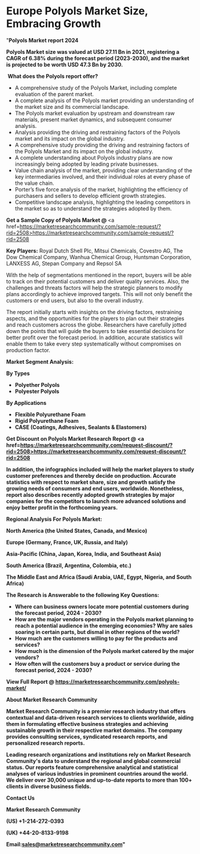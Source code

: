 # Europe Polyols Market Size, Embracing Growth
"<strong>Polyols Market report 2024</strong>

<strong>Polyols Market size was valued at USD 27.11 Bn in 2021, registering a CAGR of 6.38% during the forecast period (2023-2030), and the market is projected to be worth USD 47.3 Bn by 2030.</strong>

 <strong><b>What does the Polyols report offer?</b></strong>
<ul>
  <li>A comprehensive study of the Polyols Market, including complete evaluation of the parent market.</li>
  <li>A complete analysis of the Polyols market providing an understanding of the market size and its commercial landscape.</li>
  <li>The Polyols market evaluation by upstream and downstream raw materials, present market dynamics, and subsequent consumer analysis.</li>
  <li>Analysis providing the driving and restraining factors of the Polyols market and its impact on the global industry.</li>
  <li>A comprehensive study providing the driving and restraining factors of the Polyols Market and its impact on the global industry.</li>
  <li>A complete understanding about Polyols industry plans are now increasingly being adopted by leading private businesses.</li>
  <li>Value chain analysis of the market, providing clear understanding of the key intermediaries involved, and their individual roles at every phase of the value chain.</li>
  <li>Porter’s five force analysis of the market, highlighting the efficiency of purchasers and sellers to develop efficient growth strategies.</li>
  <li>Competitive landscape analysis, highlighting the leading competitors in the market so as to understand the strategies adopted by them.</li>
</ul>

<strong>Get a Sample Copy of Polyols Market @ </strong><a href=https://marketresearchcommunity.com/sample-request/?rid=2508><u>https://marketresearchcommunity.com/sample-request/?rid=2508</u></a>

<strong>Key Players:</strong> 
Royal Dutch Shell Plc, Mitsui Chemicals, Covestro AG, The Dow Chemical Company, Wanhua Chemical Group, Huntsman Corporation, LANXESS AG, Stepan Company and Repsol SA

With the help of segmentations mentioned in the report, buyers will be able to track on their potential customers and deliver quality services. Also, the challenges and threats factors will help the strategic planners to modify plans accordingly to achieve improved targets. This will not only benefit the customers or end users, but also to the overall industry.

The report initially starts with insights on the driving factors, restraining aspects, and the opportunities for the players to plan out their strategies and reach customers across the globe. Researchers have carefully jotted down the points that will guide the buyers to take essential decisions for better profit over the forecast period. In addition, accurate statistics will enable them to take every step systematically without compromises on production factor.

<strong>Market Segment Analysis:</strong>


<strong><strong>By Types</strong></h4>
<ul>
 	<li>Polyether Polyols</li>
 	<li>Polyester Polyols</li>
</ul>
<strong><strong>By Applications</strong></h4>
<ul>
 	<li>Flexible Polyurethane Foam</li>
 	<li>Rigid Polyurethane Foam</li>
 	<li>CASE (Coatings, Adhesives, Sealants &amp; Elastomers)</li>
</ul>

<strong>Get Discount on Polyols Market Research Report @ </b></strong><a href=https://marketresearchcommunity.com/request-discount/?rid=2508><u>https://marketresearchcommunity.com/request-discount/?rid=2508</u></a>

In addition, the infographics included will help the market players to study customer preferences and thereby decide on production. Accurate statistics with respect to market share, size and growth satisfy the growing needs of consumers and end users, worldwide. Nonetheless, report also describes recently adopted growth strategies by major companies for the competitors to launch more advanced solutions and enjoy better profit in the forthcoming years.

<strong>Regional Analysis For Polyols Market:</strong>

<strong>North America</strong> (the United States, Canada, and Mexico)

<strong>Europe</strong> (Germany, France, UK, Russia, and Italy)

<strong>Asia-Pacific</strong> (China, Japan, Korea, India, and Southeast Asia)

<strong>South America</strong> (Brazil, Argentina, Colombia, etc.)

<strong>The Middle East and Africa</strong> (Saudi Arabia, UAE, Egypt, Nigeria, and South Africa)

<strong>The Research is Answerable to the following Key Questions:</strong>
<ul>
 	<li>Where can business owners locate more potential customers during the forecast period, 2024 - 2030?</li>
 	<li>How are the major vendors operating in the Polyols market planning to reach a potential audience in the emerging economies? Why are sales soaring in certain parts, but dismal in other regions of the world?</li>
 	<li>How much are the customers willing to pay for the products and services?</li>
 	<li>How much is the dimension of the Polyols market catered by the major vendors?</li>
 	<li>How often will the customers buy a product or service during the forecast period, 2024 - 2030?</li>
</ul>

<strong>View Full Report @</strong> <a href=https://marketresearchcommunity.com/polyols-market/>https://marketresearchcommunity.com/polyols-market/</a>

<strong>About Market Research Community</strong>

Market Research Community is a premier research industry that offers contextual and data-driven research services to clients worldwide, aiding them in formulating effective business strategies and achieving sustainable growth in their respective market domains. The company provides consulting services, syndicated research reports, and personalized research reports.

Leading research organizations and institutions rely on Market Research Community's data to understand the regional and global commercial status. Our reports feature comprehensive analytical and statistical analyses of various industries in prominent countries around the world. We deliver over 30,000 unique and up-to-date reports to more than 100+ clients in diverse business fields.

<strong>Contact Us</strong>

<strong>Market Research Community</strong>

(US) +1-214-272-0393

(UK) +44-20-8133-9198

<strong>Email:</strong>sales@marketresearchcommunity.com"
